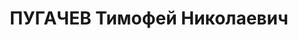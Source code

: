 ---
title: ПУГАЧЕВ Тимофей Николаевич
description: '1895 г.р., м.р.: с.Снопст Западной обл., русский, образование: высшее

  Директор Чикской МТС.

  прож.: Новосибирская обл., Коченевский р-н, с. Прокудское

  арестован 25.01.1937

  Обвинение: в причастности к к.р. троцкистской террористич. организации, ст. 58-7,8,11
  УК РСФСР.

  Приговор: Военной коллегией Верх. суда СССР, 29.04.1937 — 10 лет ИТЛ с поражением
  в правах 5 лет.

  Реабилитация: 14.03.1957'
---